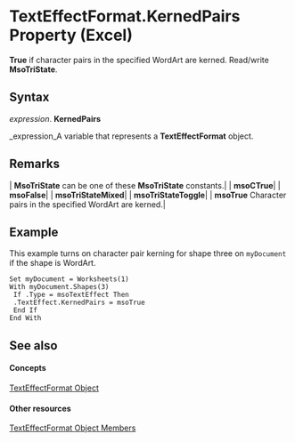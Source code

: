 
# TextEffectFormat.KernedPairs Property (Excel)

 **True** if character pairs in the specified WordArt are kerned. Read/write **MsoTriState**.


## Syntax

 _expression_. **KernedPairs**

 _expression_A variable that represents a  **TextEffectFormat** object.


## Remarks





| **MsoTriState** can be one of these **MsoTriState** constants.|
| **msoCTrue**|
| **msoFalse**|
| **msoTriStateMixed**|
| **msoTriStateToggle**|
| **msoTrue** Character pairs in the specified WordArt are kerned.|

## Example

This example turns on character pair kerning for shape three on  `myDocument` if the shape is WordArt.


```
Set myDocument = Worksheets(1) 
With myDocument.Shapes(3) 
 If .Type = msoTextEffect Then 
 .TextEffect.KernedPairs = msoTrue 
 End If 
End With
```


## See also


#### Concepts


 [TextEffectFormat Object](7fe03721-6a45-569e-add4-fc8849c99535.md)
#### Other resources


 [TextEffectFormat Object Members](10d920d6-b96f-7afa-8e27-c22ba0926146.md)
